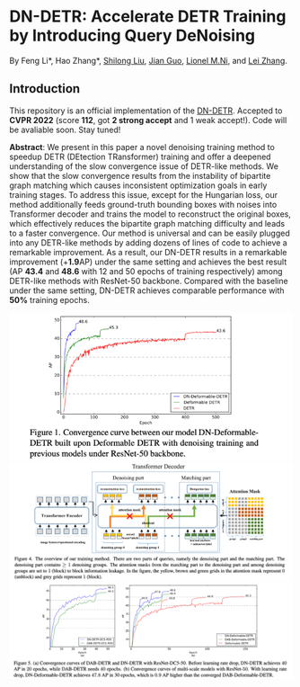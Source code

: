 **DN-DETR**: Accelerate DETR Training by Introducing Query DeNoising
========

By Feng Li*, Hao Zhang*, [Shilong Liu](https://scholar.google.com/citations?hl=zh-CN&user=nkSVY3MAAAAJ), [Jian Guo](https://idea.edu.cn/en/about-team/jian_guo.html), [Lionel M.Ni](https://scholar.google.com/citations?hl=zh-CN&user=OzMYwDIAAAAJ), and [Lei Zhang](https://scholar.google.com/citations?hl=zh-CN&user=fIlGZToAAAAJ).

## Introduction
This repository is an official implementation of the [DN-DETR](https://arxiv.org/pdf/2203.01305.pdf). Accepted to **CVPR 2022** (score **112**, got **2 strong accept** and 1 weak accept!). Code will be avaliable soon. Stay tuned!

**Abstract**: We present in this paper a novel denoising training
method to speedup DETR (DEtection TRansformer) training and offer a deepened understanding of the slow convergence issue of DETR-like methods. We show that the slow
convergence results from the instability of bipartite graph
matching which causes inconsistent optimization goals in
early training stages. To address this issue, except for the
Hungarian loss, our method additionally feeds ground-truth
bounding boxes with noises into Transformer decoder and
trains the model to reconstruct the original boxes, which
effectively reduces the bipartite graph matching difficulty
and leads to a faster convergence. Our method is universal
and can be easily plugged into any DETR-like methods by
adding dozens of lines of code to achieve a remarkable improvement. As a result, our DN-DETR results in a remarkable improvement (+**1.9**AP) under the same setting and
achieves the best result (AP **43.4** and **48.6** with 12 and 50
epochs of training respectively) among DETR-like methods
with ResNet-50 backbone. Compared with the baseline under the same setting, DN-DETR achieves comparable performance with **50%** training epochs. 


![DN-DETR](.github/introc.png)
![DN-DETR](.github/architect.png)
![DN-DETR](.github/convergence.png)

